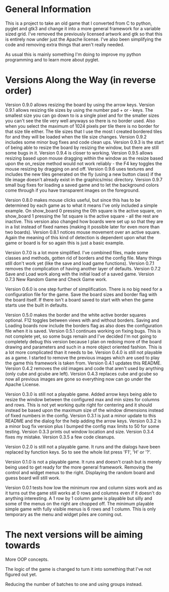 # General Information

  This is a project to take an old game that I converted from C to python, pyglet and gtk3 and change it into a more general framework for a variable sized grid.  I've removed the previously licensed artwork and gtk so that this is entirely now under just the Apache license.  I've also been simplifying the code and removing extra things that aren't really needed.

  As usual this is mainly something I'm doing to improve my python programming and to learn more about pyglet.


# Versions Along the Way (in reverse order)

  Version 0.9.0 allows resizing the board by using the arrow keys.  Version 0.9.1 allows resizing tile sizes by using the number pad + or - keys.  The smallest size you can go down to is a single pixel and for the smaller sizes you can't see the tile very well anyways so there is no border used.  Also when you select the maximum of 1024 pixels per tile there is no border for that size tile either.  The tile sizes that I use the most I created bordered tiles for and they will be loaded when the tile size changes.  Version 0.9.2 includes some minor bug fixes and code clean ups.  Version 0.9.3 is the start of being able to resize the board by resizing the window, but there are still some bugs in it.  Version 0.9.4 is closer to working.  Version 0.9.5 allows resizing based upon mouse dragging within the window as the resize based upon the on_resize method would not work reliably - the F4 key toggles the mouse resizing by dragging on and off.  Version 0.9.6 uses textures and includes the new tiles generated on the fly (using a new button class) if the tile image doesn't already exist in the graphics/misc directory.  Version 0.9.7 small bug fixes for loading a saved game and to let the background colors come through if you have transparent images on the foreground.

  Version 0.8.0 makes mouse clicks useful, but since this has to be determined by each game as to what it means I've only included a simple example.  On show_board 0 pressing the 0th square is the active square, on show_board 1 pressing the 1st square is the active square - all the rest are inactive.  This version also changed how boards were set up so that they are in a list instead of fixed names (making it possible later for even more than two boards).  Version 0.8.1 notices mouse movement over an active square.  Again the meaning of this kind of detection is dependent upon what the game or board is for so again this is just a basic example.

  Version 0.7.0 is a lot more simplified.  I've combined files, made some classes and methods, gotten rid of borders and the config file.  Many things still don't work yet (like the save and load game functions).  Version 0.7.1 removes the complication of having another layer of defaults.  Version 0.7.2 Save and Load work along with the initial load of a saved game.  Version 0.7.3 New Random Game and Check Game work.

  Version 0.6.0 is one step further of simplification.  There is no big need for a configuration file for the game.  Save the board sizes and border flag with the board itself.  If there isn't a board saved to start with when the game starts use the built in defaults.

  Version 0.5.0 makes the border and the white active border squares optional.  F12 toggles between views with and without borders.  Saving and Loading boards now include the borders flag as also does the configuration file when it is saved.  Version 0.5.1 continues working on fixing bugs.  This is not complete yet, so some bugs remain and I've decided I'm not going to completely debug this version because I plan on redoing more of the board drawing and parameters and such in a more object oriented fashion.  This is a lot more complicated than it needs to be.
  Version 0.4.0 is still not playable as a game.  I started to remove the previous images which are used to play the game this framework is taken from.  Version 0.4.1 updates this README.  Version 0.4.2 removes the old images and code that aren't used by anything (only cube and gcube are left).  Version 0.4.3 replaces cube and gcube so now all previous images are gone so everything now can go under the Apache License.

  Version 0.3.0 is still not a playable game.  Added arrow keys being able to resize the window between the configured max and min sizes for columns and rows.  This is not yet working quite right for centering and it should instead be based upon the maximum size of the window dimensions instead of fixed numbers in the config.  Version 0.3.1 is just a minor update to this README and the dialog for the help adding the arrow keys.  Version 0.3.2 is a minor bug fix version plus I bumped the config max limits to 50 for some testing.  Version 0.3.3 prints out window location and size.  Version 0.3.4 fixes my mistake.  Version 0.3.5 a few code cleanups.

  Version 0.2.0 is still not a playable game.  It runs and the dialogs have been replaced by function keys.  So to see the whole list press 'F1', 'H' or '?'.

  Version 0.1.0 is not a playable game.  It runs and doesn't crash but is merely being used to get ready for the more general framework.  Removing the control and widget menus to the right.  Displaying the random board and guess board will still work.

  Version 0.0.1 tests how low the minimum row and column sizes work and as it turns out the game still works at 0 rows and columns even if it doesn't do anything interesting.  A 1 row by 1 column game is playable but silly and some of the menus on the right are chopped off.  The minimum playable simple game with fully visible menus is 6 rows and 1 column.  This is only temporary as the menu and widget piles are coming out.


# The next versions will be aiming towards

  More OOP concepts.

  The logic of the game is changed to turn it into something that I've not figured out yet.

  Reducing the number of batches to one and using groups instead.
